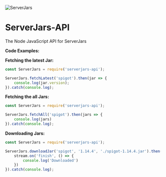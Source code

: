 ![ServerJars](https://serverjars.com/assets/img/icon_small.png)
# ServerJars-API
The Node JavaScript API for ServerJars



**Code Examples:**

**Fetching the latest Jar:**
```javascript
const ServerJars = require('serverjars-api');

ServerJars.fetchLatest('spigot').then(jar => {
    console.log(jar.version);
}).catch(console.log);
```

**Fetching the all Jars:**
```javascript
const ServerJars = require('serverjars-api');

ServerJars.fetchAll('spigot').then(jars => {
    console.log(jars)
}).catch(console.log);
```

**Downloading Jars:**
```javascript
const ServerJars = require('serverjars-api');

ServerJars.downloadJar('spigot', '1.14.4', './spigot-1.14.4.jar').then(stream => {
    stream.on('finish', () => {
        console.log('Downloaded')
    })
}).catch(console.log);
```
